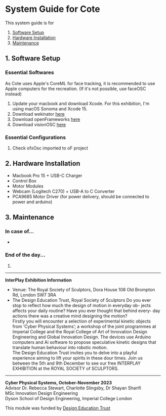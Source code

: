 # System Guide for Cote
This system guide is for 
1. [Software Setup](#1)
2. [Hardware Installation](#2)
3. [Maintenance](#3)
## 1. Software Setup
### Essential Softwares
As Cote uses Apple's CoreML for face tracking, it is recommended to use Apple computers for the recreation. (If it's not possible, use faceOSC instead)  
1. Update your macbook and download Xcode. For this exhibition, I'm using macOS Sonoma and Xcode 15.
2. Download wekinator [here](http://www.wekinator.org/downloads/)
3. Download openFrameworks [here](https://openframeworks.cc/download/)
4. Download visionOSC [here](https://github.com/LingDong-/VisionOSC)
### Essential Configurations
1. Check ofxOsc imported to oF project
## 2. Hardware Installation
- Macbook Pro 15 + USB-C Charger
- Control Box
- Motor Modules
- Webcam (Logitech C270) + USB-A to C Converter
- PCA9685 Motor Driver (for power delivery, should be connected to power and arduino)
## 3. Maintenance
### In case of...
- 
### End of the day...
1. 
---
**InterPlay Exhibition Information**   
- Venue: The Royal Society of Sculptors, Dora House 108 Old Brompton Rd, London SW7 3RA
- The Design Education Trust, Royal Society of Sculptors
Do you ever stop to reflect how much the design of motion in everyday ob- jects affects your daily routine? Have you ever thought that behind every-
day actions there was a creative mind designing the motion?  
Firstly you will encounter a selection of experimental kinetic objects from ‘Cyber Physical Systems’; a workshop of the joint programmes at Imperial College and the Royal College of Art of Innovation Design Engineering and Global Innovation Design. The devices use Arduino computers and Ai software to propose speculative kinetic designs that translate human behaviour into robotic motion.  
The Design Education Trust invites you to delve into a playful experience aiming to lift your spirits in these dour times. Join us between the 5th and 9th December to see our free INTERPLAY EXHIBITION at the ROYAL SOCIETY of SCULPTORS.
---
**Cyber Physical Systems, October-November 2023**    
Advisor Dr. Rebecca Stewart, Charlotte Slingsby, Dr Shayan Sharifi   
MSc Innovation Design Engineering   
Dyson School of Design Engineering, Imperial College London  
  
This module was funded by [Design Education Trust](https://www.designeducationtrust.org.uk/)
